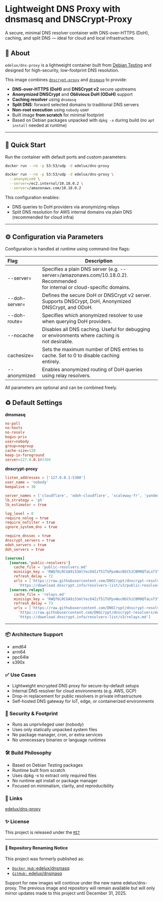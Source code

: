 
# Lightweight DNS Proxy with dnsmasq and DNSCrypt-Proxy

A secure, minimal DNS resolver container with DNS-over-HTTPS (DoH), caching, and split DNS — ideal for cloud and local infrastructure.

## 🐧 About

`edelux/dns-proxy` is a lightweight container built from [Debian Testing](https://www.debian.org/releases/testing/) and designed for high-security, low-footprint DNS resolution.

This image combines [`dnscrypt-proxy`](https://github.com/DNSCrypt/dnscrypt-proxy) and [`dnsmasq`](https://thekelleys.org.uk/dnsmasq/doc.html) to provide:

- **DNS-over-HTTPS (DoH)** and **DNSCrypt v2** secure upstreams
- **Anonymized DNSCrypt** and **Oblivious DoH (ODoH)** support
- **Caching resolver** using `dnsmasq`
- **Split DNS**: forward selected domains to traditional DNS servers
- **Non-root execution** using `nobody` user
- Built image **from scratch** for minimal footprint
- Based on Debian packages unpacked with `dpkg -x` during build (no `apt install` needed at runtime)

---

## 🚀 Quick Start

Run the container with default ports and custom parameters:
```zsh
docker run --rm -p 53:53/udp -d edelux/dns-proxy
```

```zsh
docker run --rm -p 53:53/udp -d edelux/dns-proxy \
  --anonymized \
  --server=/ec2.internal/10.18.0.2 \
  --server=/amazonaws.com/10.18.0.2
```

This configuration enables:

- DNS queries to DoH providers via anonymizing relays
- Split DNS resolution for AWS internal domains via plain DNS (recommended for cloud infra)

---
## ⚙️ Configuration via Parameters
Configuration is handled at runtime using command-line flags:

| Flag | Description |
| :--- | --- |
| --server=     | Specifies a plain DNS server (e.g. --server=/amazonaws.com/10.18.0.2).  Recommended <br>for internal or cloud-specific domains. |
| --doh-server= | Defines the secure DoH or DNSCrypt v2 server. Supports DNSCrypt, DoH, Anonymized <br>DNSCrypt, and ODoH. |
| --doh-route=  | Specifies which anonymized resolver to use when querying DoH providers. |
| --nocache     | Disables all DNS caching. Useful for debugging or environments where caching is <br>not desirable. |
| cachesize= | Sets the maximum number of DNS entries to cache. Set to 0 to disable caching <br>entirely. |
| --anonymized  | Enables anonymized routing of DoH queries using relay resolvers. |

All parameters are optional and can be combined freely.

## ♻️ Default Settings

**dmsmasq**
```conf
no-poll
no-hosts
no-resolv
bogus-priv
user=nobody
group=nogroup
cache-size=128
keep-in-foreground
server=127.0.0.1#5300
```

**dnscrypt-proxy**
```toml
listen_addresses = ['127.0.0.1:5300']
user_name = 'nobody'
keepalive = 30

server_names = ['cloudflare', 'odoh-cloudflare', 'scaleway-fr', 'yandex', 'anon-cs-berlin', 'anon-cs-ch', 'anon-cs-dc', 'anon-cs-fl']
lb_strategy = 'ph'
lb_estimator = true

log_level = 0
require_nolog = true
require_nofilter = true
ignore_system_dns = true

require_dnssec = true
dnscrypt_servers = true
odoh_servers = true
doh_servers = true

[sources]
  [sources.'public-resolvers']
    cache_file = 'public-resolvers.md'
    minisign_key = 'RWQf6LRCGA9i53mlYecO4IzT51TGPpvWucNSCh1CBM0QTaLn73Y7GFO3'
    refresh_delay = 72
    urls = ['https://raw.githubusercontent.com/DNSCrypt/dnscrypt-resolvers/master/v3/public-resolvers.md',
      'https://download.dnscrypt.info/resolvers-list/v3/public-resolvers.md']
  [sources.relays]
    cache_file = 'relays.md'
    minisign_key = 'RWQf6LRCGA9i53mlYecO4IzT51TGPpvWucNSCh1CBM0QTaLn73Y7GFO3'
    refresh_delay = 73
    urls = ['https://raw.githubusercontent.com/DNSCrypt/dnscrypt-resolvers/master/v3/relays.md',
      'https://raw.githubusercontent.com/DNSCrypt/dnscrypt-resolvers/master/v3/relays.md',
      'https://download.dnscrypt.info/resolvers-list/v3/relays.md']
```

---
### 📦 Architecture Support
- amd64
- arm64
- ppc64le
- s390x

### ✅ Use Cases
- Lightweight encrypted DNS proxy for secure-by-default setups
- Internal DNS resolver for cloud environments (e.g. AWS, GCP)
- Drop-in replacement for public resolvers in private infrastructure
- Self-hosted DNS gateway for IoT, edge, or containerized environments

### 🔐 Security & Footprint
- Runs as unprivileged user (nobody)
- Uses only statically unpacked system files
- No package manager, cron, or extra services
- No unnecessary binaries or language runtimes

### 🛠 Build Philosophy
- Based on Debian Testing packages
- Runtime built from scratch
- Uses dpkg -x to extract only required files
- No runtime apt install or package manager
- Focused on minimalism, clarity, and reproducibility

### 📎 Links
[edelux/dns-proxy](https://hub.docker.com/repository/docker/edelux/dns-proxy)

### ✨ License
This project is released under the [`MIT`](https://github.com/edelux/dns-proxy#MIT-1-ov-file)

---
#### 🔁 Repository Renaming Notice
This project was formerly published as:
- [`Docker Hub:`edelux/dnsmasq](https://hub.docker.com/repository/docker/edelux/dnsmasq)
- [`GitHub:` edelux/dnsmasq](https://github.com/edelux/dnsmasq)


Support for new images will continue under the new name edelux/dns-proxy. The previous image and repository will remain available but will only mirror updates made to this project until December 31, 2025.
